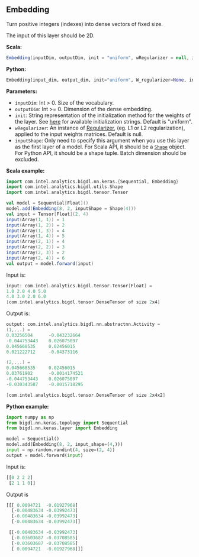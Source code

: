 ## **Embedding**
Turn positive integers (indexes) into dense vectors of fixed size.

The input of this layer should be 2D.

**Scala:**
```scala
Embedding(inputDim, outputDim, init = "uniform", wRegularizer = null, inputShape = null)
```
**Python:**
```python
Embedding(input_dim, output_dim, init="uniform", W_regularizer=None, input_shape=None, name=None)
```

**Parameters:**

* `inputDim`: Int > 0. Size of the vocabulary.
* `outputDim`: Int >= 0. Dimension of the dense embedding.
* `init`: String representation of the initialization method for the weights of the layer. See [here](initialization/#available-initialization-methods) for available initialization strings. Default is "uniform".
* `wRegularizer`: An instance of [Regularizer](../../APIGuide/Regularizers/), (eg. L1 or L2 regularization), applied to the input weights matrices. Default is null.
* `inputShape`: Only need to specify this argument when you use this layer as the first layer of a model. For Scala API, it should be a [`Shape`](../keras-api-scala/#shape) object. For Python API, it should be a shape tuple. Batch dimension should be excluded.

**Scala example:**
```scala
import com.intel.analytics.bigdl.nn.keras.{Sequential, Embedding}
import com.intel.analytics.bigdl.utils.Shape
import com.intel.analytics.bigdl.tensor.Tensor

val model = Sequential[Float]()
model.add(Embedding(8, 2, inputShape = Shape(4)))
val input = Tensor[Float](2, 4)
input(Array(1, 1)) = 1
input(Array(1, 2)) = 2
input(Array(1, 3)) = 4
input(Array(1, 4)) = 5
input(Array(2, 1)) = 4
input(Array(2, 2)) = 3
input(Array(2, 3)) = 2
input(Array(2, 4)) = 6
val output = model.forward(input)
```
Input is:
```scala
input: com.intel.analytics.bigdl.tensor.Tensor[Float] =
1.0	2.0	4.0	5.0
4.0	3.0	2.0	6.0
[com.intel.analytics.bigdl.tensor.DenseTensor of size 2x4]
```
Output is:
```scala
output: com.intel.analytics.bigdl.nn.abstractnn.Activity =
(1,.,.) =
0.03256504	    -0.043232664
-0.044753443	0.026075097
0.045668535	    0.02456015
0.021222712	    -0.04373116

(2,.,.) =
0.045668535	    0.02456015
0.03761902	    -0.0014174521
-0.044753443	0.026075097
-0.030343587	-0.0015718295

[com.intel.analytics.bigdl.tensor.DenseTensor of size 2x4x2]
```

**Python example:**
```python
import numpy as np
from bigdl.nn.keras.topology import Sequential
from bigdl.nn.keras.layer import Embedding

model = Sequential()
model.add(Embedding(8, 2, input_shape=(4,)))
input = np.random.randint(4, size=(2, 4))
output = model.forward(input)
```
Input is:
```python
[[0 2 2 2]
 [2 1 1 0]]
```
Output is
```python
[[[ 0.0094721  -0.01927968]
  [-0.00483634 -0.03992473]
  [-0.00483634 -0.03992473]
  [-0.00483634 -0.03992473]]

 [[-0.00483634 -0.03992473]
  [-0.03603687 -0.03708585]
  [-0.03603687 -0.03708585]
  [ 0.0094721  -0.01927968]]]
```
